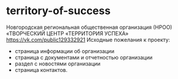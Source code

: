 # territory-of-success
Новгородская региональная общественная организация (НРОО) «ТВОРЧЕСКИЙ ЦЕНТР «ТЕРРИТОРИЯ УСПЕХА»
https://vk.com/public129332921
Исходные пожелания к проекту:
- страница информации об организации
- страница с документами и отчетностью организации
- раздел с новостями организации
- страница контактов.
